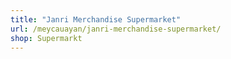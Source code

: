 ```yaml
---
title: "Janri Merchandise Supermarket"
url: /meycauayan/janri-merchandise-supermarket/
shop: Supermarkt
---
```

